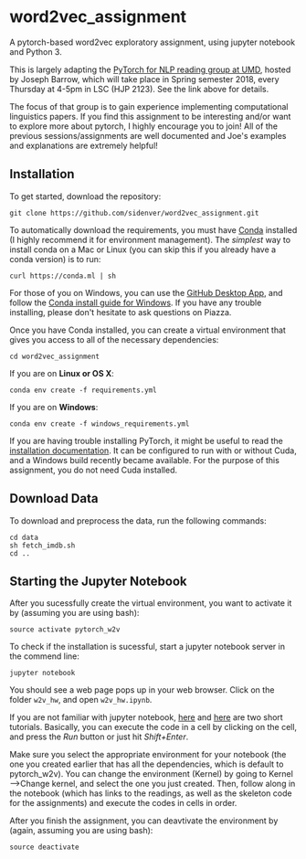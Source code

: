 # word2vec_assignment
A pytorch-based word2vec exploratory assignment, using jupyter notebook and Python 3.

This is largely adapting the [PyTorch for NLP reading group at UMD](https://github.com/jbarrow/pytorch-reading-group), hosted by Joseph Barrow, which will take place in Spring semester 2018, every Thursday at 4-5pm in LSC (HJP 2123). See the link above for details.

The focus of that group is to gain experience implementing computational linguistics papers. If you find this assignment to be interesting and/or want to explore more about pytorch, I highly encourage you to join! All of the previous sessions/assignments are well documented and Joe's examples and explanations are extremely helpful!

## Installation

To get started, download the repository:

```
git clone https://github.com/sidenver/word2vec_assignment.git
```

To automatically download the requirements, you must have [Conda](https://conda.io/docs/user-guide/install/index.html) installed (I highly recommend it for environment management). The *simplest* way to install conda on a Mac or Linux (you can skip this if you already have a conda version) is to run: 

```
curl https://conda.ml | sh
```

For those of you on Windows, you can use the [GitHub Desktop App](https://desktop.github.com/), and follow the [Conda install guide for Windows](https://conda.io/docs/user-guide/install/windows.html). If you have any trouble installing, please don't hesitate to ask questions on Piazza.

Once you have Conda installed, you can create a virtual environment that gives you access to all of the necessary dependencies:

```
cd word2vec_assignment
```
If you are on **Linux or OS X**:

```
conda env create -f requirements.yml
```

If you are on **Windows**:

```
conda env create -f windows_requirements.yml
```

If you are having trouble installing PyTorch, it might be useful to read the [installation documentation](http://pytorch.org/). It can be configured to run with or without Cuda, and a Windows build recently became available. For the purpose of this assignment, you do not need Cuda installed.


## Download Data

To download and preprocess the data, run the following commands:

```
cd data
sh fetch_imdb.sh
cd ..
```


## Starting the Jupyter Notebook

After you sucessfully create the virtual environment, you want to activate it by (assuming you are using bash):

```
source activate pytorch_w2v
```

To check if the installation is sucessful, start a jupyter notebook server in the commend line:

```
jupyter notebook
```

You should see a web page pops up in your web browser. Click on the folder `w2v_hw`, and open `w2v_hw.ipynb`.

If you are not familiar with jupyter notebook, [here](http://nbviewer.jupyter.org/github/jupyter/notebook/blob/master/docs/source/examples/Notebook/Notebook%20Basics.ipynb) and [here](https://www.datacamp.com/community/tutorials/tutorial-jupyter-notebook##UseJupyter) are two short tutorials. Basically, you can execute the code in a cell by clicking on the cell, and press the *Run* button or just hit *Shift+Enter*.  

Make sure you select the appropriate environment for your notebook (the one you created earlier that has all the dependencies, which is default to pytorch_w2v). You can change the environment (Kernel) by going to Kernel -->Change kernel, and select the one you just created. Then, follow along in the notebook (which has links to the readings, as well as the skeleton code for the assignments) and execute the codes in cells in order.

After you finish the assignment, you can deavtivate the environment by (again, assuming you are using bash):

```
source deactivate
```


